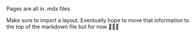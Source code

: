 Pages are all in .mdx files

Make sure to import a layout. Eventually hope to move that information to the top of the markdown file but for now 🤷🏼‍♂️
